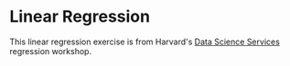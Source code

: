 # Linear Regression
This linear regression exercise is from Harvard's [Data Science Services](https://dss.iq.harvard.edu/) regression workshop.

